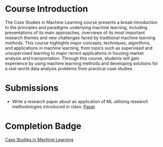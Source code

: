 # Course Introduction

The Case Studies in Machine Learning course presents a broad introduction to the principles and paradigms underlying machine learning, including presentations of its main approaches, overviews of its most important research themes and new challenges faced by traditional machine learning methods. This course highlights major concepts, techniques, algorithms, and applications in machine learning, from topics such as supervised and unsupervised learning to major recent applications in housing market analysis and transportation. Through this course, students will gain experience by using machine learning methods and developing solutions for a real-world data analysis problems from practical case studies.

# Submissions

- Write a research paper about an application of ML utilising research methodologies introduced in class: [Paper](https://github.com/nhamhung/Coursework-and-Certificates/blob/main/Coursework/Case%20Studies%20in%20Machine%20Learning/Case%20Studies%20for%20ML.pdf)

# Completion Badge

[Case Studies in Machine Learning](https://badgr.com/public/assertions/1i4dEzdvSMKGTE6ux6qhNw)

